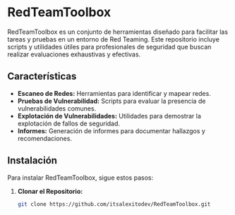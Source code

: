 # RedTeamToolbox

RedTeamToolbox es un conjunto de herramientas diseñado para facilitar las tareas y pruebas en un entorno de Red Teaming. Este repositorio incluye scripts y utilidades útiles para profesionales de seguridad que buscan realizar evaluaciones exhaustivas y efectivas.

## Características

- **Escaneo de Redes:** Herramientas para identificar y mapear redes.
- **Pruebas de Vulnerabilidad:** Scripts para evaluar la presencia de vulnerabilidades comunes.
- **Explotación de Vulnerabilidades:** Utilidades para demostrar la explotación de fallos de seguridad.
- **Informes:** Generación de informes para documentar hallazgos y recomendaciones.

## Instalación

Para instalar RedTeamToolbox, sigue estos pasos:

1. **Clonar el Repositorio:**
   ```bash
   git clone https://github.com/itsalexitodev/RedTeamToolbox.git
